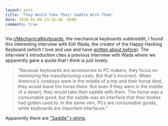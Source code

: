 ```yaml
---
layout: post
title: "They Would Take Their Saddle With Them"
date: 2016-01-04 23:16:58 -0500
comments: true
---
```


Via [r/MechanicalKeyboards](https://www.reddit.com/r/MechanicalKeyboards), the mechanical keyboards subbreddit, I found this interesting interview with Eiiti Wada, the creator of the Happy Hacking Keyboard (which I love and use and have [written about before](http://sts10.github.io/blog/2014/12/06/an-update-to-my-keyboard-game/)). The interview's introduction cites a previous interview with Wada where we apparently gave a quote that I think is just lovely: 

> "Because keyboards are accessories to PC makers, they focus on minimizing the manufacturing costs. But that's incorrect. When America's cowboys were in the middle of a trip and their horse died, they would leave the horse there. But even if they were in the middle of a desert, they would take their saddle with them. The horse was a consumable good, but the saddle was an interface that their bodies had gotten used to. In the same vein, PCs are consumable goods, while keyboards are important interfaces."

Apparently there are ["Saddle" t-shirts](https://www.reddit.com/r/MechanicalKeyboards/comments/3zga1k/interview_professor_eiiti_wada_creator_of_the_hhkb/cyluhxx). 

